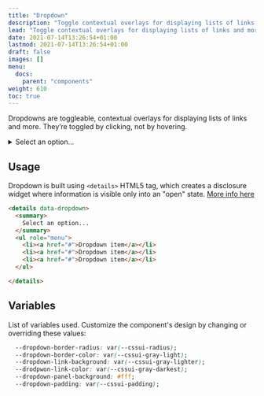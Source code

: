 ```yaml
---
title: "Dropdown"
description: "Toggle contextual overlays for displaying lists of links and more"
lead: "Toggle contextual overlays for displaying lists of links and more"
date: 2021-07-14T13:26:54+01:00
lastmod: 2021-07-14T13:26:54+01:00
draft: false
images: []
menu:
  docs:
    parent: "components"
weight: 610
toc: true
---
```


Dropdowns are toggleable, contextual overlays for displaying lists of links and more. They’re toggled by clicking, not by hovering.

<div class="preview">

  <link rel="stylesheet" href="/cssui.css">
  <link rel="stylesheet" href="/dropdown/dropdown.css">

  <details data-dropdown>
    <summary>
      Select an option...
    </summary>
    <ul role="menu">
      <li><a href="#">Dropdown item</a></li>
      <li><a href="#">Dropdown item</a></li>
      <li><a href="#">Dropdown item</a></li>
    </ul>
  
  </details>
</div>

## Usage

Dropdown is built using `<details>` HTML5 tag, which creates a disclosure widget where information is visible only into an "open" state. [More info here](https://developer.mozilla.org/en-US/docs/Web/HTML/Element/details?retiredLocale=it)

```html
<details data-dropdown>
  <summary>
    Select an option...
  </summary>
  <ul role="menu">
    <li><a href="#">Dropdown item</a></li>
    <li><a href="#">Dropdown item</a></li>
    <li><a href="#">Dropdown item</a></li>
  </ul>

</details>
```

## Variables

List of variables used. Customize the component's design by changing or overriding these values:

```css
  --dropdown-border-radius: var(--cssui-radius);
  --dropdown-border-color: var(--cssui-gray-light);
  --dropdown-link-background: var(--cssui-gray-lighter);
  --drodpwon-link-color: var(--cssui-gray-darkest);
  --dropdown-panel-background: #fff;
  --dropdown-padding: var(--cssui-padding);
```
